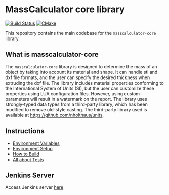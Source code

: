 # MassCalculator core library

[![Build Status](https://jenkins.mergimhalimi.com/buildStatus/icon?job=masscalculator-core%2Fdevel)](https://jenkins.mergimhalimi.com/job/masscalculator-core/job/devel/)
[![CMake](https://github.com/MassCalculator/masscalculator-core/actions/workflows/cmake.yml/badge.svg?branch=devel)](https://github.com/MassCalculator/masscalculator-core/actions/workflows/cmake.yml)

This repository contains the main codebase for the `masscalculator-core` library.

## What is masscalculator-core

The `masscalculator-core` library is designed to determine the mass of an object by taking into account its material and shape. It can handle stl and dxf file formats, and the user can specify the desired thickness when extruding the dxf file. The library includes material properties conforming to the International System of Units (SI), but the user can customize these properties using LUA configuration files. However, using custom parameters will result in a watermark on the report. The library uses strongly-typed data types from a third-party library, which has been modified to remove old-style casting. The third-party library used is available at <https://github.com/nholthaus/units>.

## Instructions

- [Environment Variables](docs/ENVIRONMENT.md)
- [Environment Setup](docs/SETUP.md)
- [How to Build](docs/BUILD.md)
- [All about Tests](docs/TESTS.md)

## Jenkins Server

Access Jenkins server [here](https://jenkins.mergimhalimi.com/job/masscalculator-core/)
